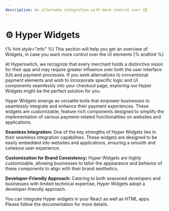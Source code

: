 ```yaml
---
description: An alternate integration with more control over UI
---
```


# ⚙ Hyper Widgets

{% hint style="info" %}
This section will help you get an overview of Widgets, in case you want more control over the UI elements
{% endhint %}

At Hyperswitch, we recognize that every merchant holds a distinctive vision for their app and may require greater influence over both the user interface (UI) and payment processes. If you seek alternatives to conventional payment elements and wish to incorporate specific logic and UI components seamlessly into your checkout page, exploring our Hyper Widgets might be the perfect solution for you.

Hyper Widgets emerge as versatile tools that empower businesses to seamlessly integrate and enhance their payment experiences. These widgets are customizable, feature-rich components designed to simplify the implementation of various payment-related functionalities on websites and applications.

**Seamless Integration:** One of the key strengths of Hyper Widgets lies in their seamless integration capabilities. These widgets are designed to be easily embedded into websites and applications, ensuring a smooth and cohesive user experience.&#x20;

**Customization for Brand Consistency:** Hyper Widgets are highly customizable, allowing businesses to tailor the appearance and behavior of these components to align with their brand aesthetics.

**Developer-Friendly Approach:** Catering to both seasoned developers and businesses with limited technical expertise, Hyper Widgets adopt a developer-friendly approach.

You can integrate Hyper widgets in your React as well as HTML apps. Please follow the documentation for more details.

